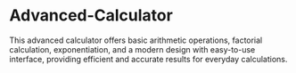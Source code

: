 # Advanced-Calculator
This advanced calculator offers basic arithmetic operations, factorial calculation, exponentiation, and a modern design with easy-to-use interface, providing efficient and accurate results for everyday calculations.
